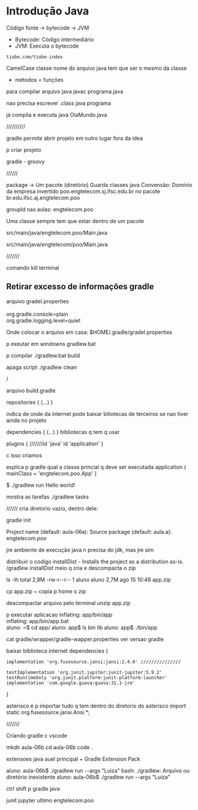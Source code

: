 # Introdução Java

Código fonte -> bytecode -> JVM

- Bytecode: Còdigo intermediário 
- JVM: Executa o bytecode

`tiobe.com/tiobe-index`

CamelCase classe
nome do arquivo java tem que ser o mesmo da classe

 - métodos = funções

para compilar arquivo java
    javac programa.java

nao precisa escrever .class
java programa

já compila e executa
java OlaMundo.java

//////////

gradle permite abrir projeto em outro lugar fora da idea

p criar projeto

gradle - groovy

//////

package -> Um pacote (diretório)
Guarda classes java
Convensão: Domínio da empresa invertido
poo.engtelecom.sj.ifsc.edu.br
no pacote
br.edu.ifsc.aj.engtelecom.poo

groupld
nas aulas:
engtelecom.poo

Uma classe sempre tem que estar dentro de um pacote


src/main/java/engtelecom.poo/Main.java

src/main/java/engtelecom/poo/Main.java

///////


comando kill terminal

## Retirar excesso de informações gradle

arquivo gradel.properties <br> <br>
org.gradle.console=plain <br>
org.gradle.logging.level=quiet <br>

Onde colocar o arquivo em casa:
$HOME/.gradle/gradel.properties

p exeutar em windowns
gradlew.bat

p compilar
./gradlew.bat build 


apaga script 
./gradlew clean

/










arquivo build.gradle

repositories {
(...)
}

indica de onde da internet pode baixar biliotecas de terceiros
se nao tiver ainda no projeto


dependencies  { (...) }
bibliotecas q tem q usar



plugins {
    ///////id 'java'
    id 'application'
}

c isso criamos 


explica p gradle qual a classe princial q deve ser executada
application {
    mainClass = 'engtelecom.poo.App'
}

$ ./gradlew run
Hello world!

mostra as tarefas
 ./gradlew tasks


//////
cria diretorio vazio,
dentro dele:

gradle init


Project name (default: aula-06a): 
Source package (default: aula.a): engtelecom.poo


jre
ambiente de execução java
n precisa do jdk, mas jre sim


distribuir o codigo 
installDist - Installs the project as a distribution as-is.
/gradlew installDist
meio q cria e descompacta o zip

ls -lh
total 2,8M
-rw-r--r-- 1 aluno aluno 2,7M ago 15 10:48 app.zip

 cp app.zip ~
copia p home o zip

descompactar arquivo pelo terminal
unzip app.zip


p executar aplicacao 
  inflating: app/bin/app             
  inflating: app/bin/app.bat         
aluno: ~$ cd app/
aluno: app$ ls
bin  lib
aluno: app$ ./bin/app


cat gradle/wrapper/gradle-wapper.properties
ver versao gradle


baixar biblioteca internet
dependencies {
    
    implementation 'org.fusesource.jansi:jansi:2.4.0' ///////////////
    
    testImplementation 'org.junit.jupiter:junit-jupiter:5.9.2'
    testRuntimeOnly 'org.junit.platform:junit-platform-launcher'
    implementation 'com.google.guava:guava:31.1-jre'
}


asterisco é p importar tudo q tem dentro do diretorio do asterisco
import static org.fusesource.jansi.Ansi.*;







///////


Criando gradle c vscode

mkdir aula-06b
cd aula-06b
code .

extensoes 
java auel principal  +
Gradle Extension Pack


aluno: aula-06b$ ./gradlew run --args "Luiza"
bash: ./gradlew: Arquivo ou diretório inexistente
aluno: aula-06b$ ./gradlew run --args "Luiza"


ctrl shift p 
gradle java


junit jupyter
ultimo engtelecom.poo

